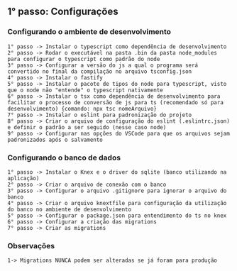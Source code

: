 ## 1° passo: Configurações

###     Configurando o ambiente de desenvolvimento
    1° passo -> Instalar o typescript como dependência de desenvolvimento
    2° passo -> Rodar o executável na pasta .bin da pasta node_modules para configurar o typescript como padrão do node
    3° passo -> Configurar a versão do js a qual o programa será convertido no final da compilação no arquivo tsconfig.json
    4° passo -> Instalar o fastify
    5° passo -> Instalar o pacote de tipos do node para typescript, visto que o node não "entende" o typescript nativamente
    6° passo -> Instalar o tsx como dependência de desenvolvimento para facilitar o processo de conversão de js para ts (recomendado só para desenvolvimento) {comando: npx tsc nomeArquivo}
    7° passo -> Instalar o eslint para padronização do projeto
    8° passo -> Criar o arquivo de configuração do eslint (.eslintrc.json) e definir o padrão a ser seguido (nesse caso node)
    9° passo -> Configurar nas opções do VSCode para que os arquivos sejam padronizados após o salvamento

###     Configurando o banco de dados
    1° passo -> Instalar o Knex e o driver do sqlite (banco utilizando na aplicação)
    2° passo -> Criar o arquivo de conexão com o banco
    3° passo -> Configurar o arquivo .gitignore para ignorar o arquivo do banco
    4° passo -> Criar o arquivo knextfile para configuração da utilização do banco no ambiente de desenvolvimento
    5° passo -> Configurar o package.json para entendimento do ts no knex
    6° passo -> Configurar a criação das migrations
    7° passo -> Criar as migrations

### Observações
    1-> Migrations NUNCA podem ser alteradas se já foram para produção